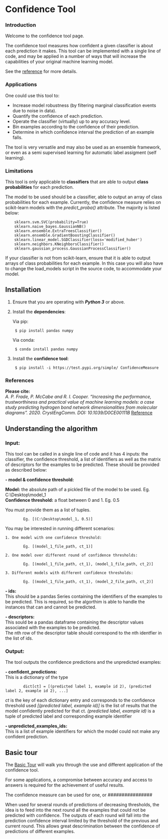 # Confidence Tool 

### Introduction  

Welcome to the confidence tool page.  

The confidence tool measures how confident a given classifier is about each prediction it makes. This tool can be implemented with a single line of code, and may be applied in a number of ways that will increase the capabilities of your original machine learning model.  

See the [reference](https://pubs.rsc.org/en/content/articlelanding/2020/ce/d0ce00111b#!divAbstract) for more details.

### Applications  

One could use this tool to:  
- Increase model robustness (by filtering marginal classification events due to noise in data).  
- Quantify the confidence of each prediction.  
- Operate the classifier (virtually) up to any accuracy level.   
- Bin examples according to the confidence of their prediction.  
- Determine in which confidence interval the prediction of an example falls.  

The tool is very versatile and may also be used as an ensemble framework, or even as a semi supervised learning for automatic label assigment (self learning).  

### Limitations  

This tool is only applicable to **classifiers** that are able to output **class probabilities** for each prediction.  

The model to be used should be a classifier, able to output an array of class probabilities for each example. Currently, the confidence measure relies on scikit-learn models with the *predict_proba()* attribute. The majority is listed below:

		sklearn.svm.SVC(probability=True)
		sklearn.naive_bayes.GaussianNB()
		sklearn.ensemble.ExtraTreesClassifier()
		sklearn.ensemble.GradientBoostingClassifier()
		sklearn.linear_model.SGDClassifier(loss='modified_huber')
		sklearn.neighbors.KNeighborsClassifier()
		sklearn.gaussian_process.GaussianProcessClassifier()
	
If your classifier is not from scikit-learn, ensure that it is able to output arrays of class probabilities for each example. In this case you will also have to change the load_models script in the source code, to accommodate your model.


## Installation   

1. Ensure that you are operating with ***Python 3*** or above.

2. Install the **dependencies**:  

	Via pip:  
	
	    $ pip install pandas numpy

	Via conda:  
	
	    $ conda install pandas numpy 
	
3. Install the **confidence tool**:  

    	$ pip install -i https://test.pypi.org/simple/ ConfidenceMeasure


### References

**Please cite:**  
*A. P. Frade, P. McCabe and R. I. Cooper. “Increasing the performance, trustworthiness and practical value of machine learning models: a case study predicting hydrogen bond network dimensionalities from molecular diagrams”. 2020. CrystEngComm. DOI: 10.1039/D0CE00111B* [Reference](https://pubs.rsc.org/en/content/articlelanding/2020/ce/d0ce00111b#!divAbstract)


## Understanding the algorithm   

### Input:  

This tool can be called in a single line of code and it has 4 inputs: the classifier, the confidence threshold, a list of  identifiers as well as the matrix of descriptors for the examples to be predicted. These should be provided as described below:

**- model & confidence threshold:**  
    
   **Model:** the absolute path of a pickled file of the model to be used. Eg. C:\Desktop\model_1  
   **Confidence threshold:** a float between 0 and 1. Eg. 0.5  
    
   You must provide them as a list of tuples.   
    			
			Eg. [(C:\Desktop\model_1, 0.5)] 
    
   You may be interested in running different scenarios:  
    
    1. One model with one confidence threshold:                   
    
			Eg. [(model_1_file_path, ct_1)] 
    
    2. One model over different round of confidence thresholds:   
    
			Eg. [(model_1_file_path, ct_1), (model_1_file_path, ct_2)] 
    
    3. Different models with different confidence thresholds: 
    
			Eg. [(model_1_file_path, ct_1), (model_2_file_path, ct_2)] 


**- ids:**    
    This should be a pandas Series containing the identifiers of the examples to be predicted. This is required, so the algorthim is able to handle the instances that can and cannot be predicted.  

**- descriptors:**    
    This sould be a pandas dataframe containing the descriptor values associated with the examples to be predicted.  
    The nth row of the descriptor table should correspond to the nth identfier in the list of ids.  

### Output:  

The tool outputs the confidence predictions and the unpredicted examples:

**- confident_predictions:**  
   This is a dictionary of the type
    
			dict[ct] = [(predicted label 1, example id 2), (predicted label 2, example id 2), ...] 

   *ct* is the key of each dictionary entry and corresponds to the confidence threshold used
   *[(predicted label, example id)]* is the list of results that the model confidently predicted for that ct. 
   *(predicted label, example id)* is a tuple of predicted label and corresponding example identifier

**- unpredicted_examples_ids:**    
    This is a list of example identifiers for which the model could not make any confident prediction.


## Basic tour

The [Basic Tour](https://github.com/apfrade/ConfidenceMeasure/blob/master/examples/basic_tour.ipynb) will walk you through the use and different application of the confidence tool.


For some applications, a compromise between accuracy and access to answers is required for the achievement of useful results.


The confidence measure can be used for one, or ################

When used for several rounds of predictions of decreasing thresholds, the idea is to feed into the next round all the examples that could not be predicted with confidence. The outputs of each round will fall into the prediction confidence interval limited by the threshold of the previous and current round. This allows great descrimination between the confidence of predictions of different examples.  
